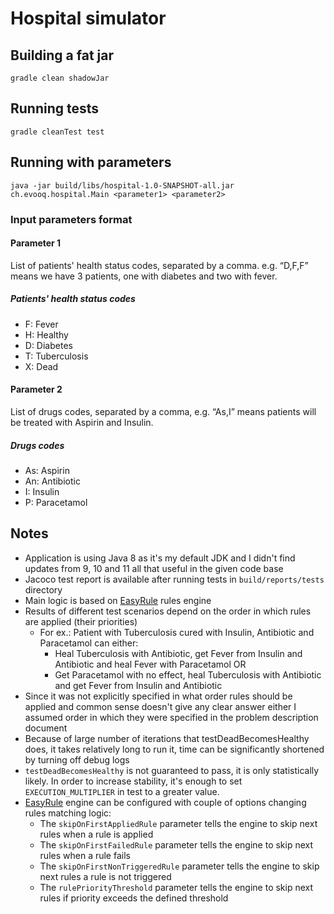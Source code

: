 # Hospital simulator

## Building a fat jar

`gradle clean shadowJar`

## Running tests

`gradle cleanTest test`

## Running with parameters

`java -jar build/libs/hospital-1.0-SNAPSHOT-all.jar ch.evooq.hospital.Main <parameter1> <parameter2>`

### Input parameters format

#### Parameter 1

List of patients' health status codes, separated by a comma. e.g. “D,F,F” means we have 3
patients, one with diabetes and two with fever.

##### Patients' health status codes

- F: Fever
- H: Healthy
- D: Diabetes
- T: Tuberculosis
- X: Dead

#### Parameter 2

List of drugs codes, separated by a comma, e.g. “As,I” means patients will be treated with
Aspirin and Insulin.

##### Drugs codes

- As: Aspirin
- An: Antibiotic
- I: Insulin
- P: Paracetamol

## Notes

- Application is using Java 8 as it's my default JDK and I didn't find updates from 9, 10 and 11 all that useful in the given code base
- Jacoco test report is available after running tests in `build/reports/tests` directory
- Main logic is based on [EasyRule](https://github.com/j-easy/easy-rules) rules engine
- Results of different test scenarios depend on the order in which rules are applied (their priorities)
  - For ex.: Patient with Tuberculosis cured with Insulin, Antibiotic and Paracetamol can either:
    - Heal Tuberculosis with Antibiotic, get Fever from Insulin and Antibiotic and heal Fever with Paracetamol OR
    - Get Paracetamol with no effect, heal Tuberculosis with Antibiotic and get Fever from Insulin and Antibiotic
- Since it was not explicitly specified in what order rules should be applied and common sense doesn't give any clear answer either I assumed order in which they were specified in the problem description document
- Because of large number of iterations that testDeadBecomesHealthy does, it takes relatively long to run it, time can be significantly shortened by turning off debug logs
- `testDeadBecomesHealthy` is not guaranteed to pass, it is only statistically likely. In order to increase stability, it's enough to set `EXECUTION_MULTIPLIER` in test to a greater value.
- [EasyRule](https://github.com/j-easy/easy-rules) engine can be configured with couple of options changing rules matching logic:
  - The `skipOnFirstAppliedRule` parameter tells the engine to skip next rules when a rule is applied
  - The `skipOnFirstFailedRule` parameter tells the engine to skip next rules when a rule fails
  - The `skipOnFirstNonTriggeredRule` parameter tells the engine to skip next rules a rule is not triggered
  - The `rulePriorityThreshold` parameter tells the engine to skip next rules if priority exceeds the defined threshold